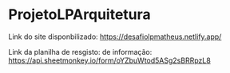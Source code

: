 # ProjetoLPArquitetura
Link do site disponbilizado: https://desafiolpmatheus.netlify.app/

Link da planilha de resgisto: de informação: https://api.sheetmonkey.io/form/oYZbuWtod5ASg2sBRRpzL8 
